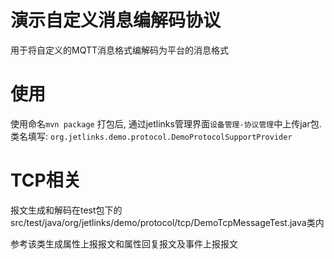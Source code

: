 # 演示自定义消息编解码协议

用于将自定义的MQTT消息格式编解码为平台的消息格式


# 使用

使用命名`mvn package` 打包后, 通过jetlinks管理界面`设备管理-协议管理`中上传jar包.
类名填写: `org.jetlinks.demo.protocol.DemoProtocolSupportProvider`


# TCP相关

报文生成和解码在test包下的src/test/java/org/jetlinks/demo/protocol/tcp/DemoTcpMessageTest.java类内

参考该类生成属性上报报文和属性回复报文及事件上报报文



